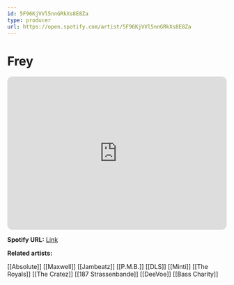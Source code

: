 ```yaml
---
id: 5F96KjVVl5nnGRkXs8E8Za
type: producer
url: https://open.spotify.com/artist/5F96KjVVl5nnGRkXs8E8Za
---
```

# Frey

<iframe style="border-radius:12px" src="https://open.spotify.com/embed/artist/5F96KjVVl5nnGRkXs8E8Za" width="100%" height="352" frameBorder="0" allowfullscreen="" allow="autoplay; clipboard-write; encrypted-media; fullscreen; picture-in-picture" loading="lazy"></iframe>

**Spotify URL:** [Link](https://open.spotify.com/artist/5F96KjVVl5nnGRkXs8E8Za)

**Related artists:**

[[Absolute]]
[[Maxwell]]
[[Jambeatz]]
[[P.M.B.]]
[[DLS]]
[[Minti]]
[[The Royals]]
[[The Cratez]]
[[187 Strassenbande]]
[[DeeVoe]]
[[Bass Charity]]
